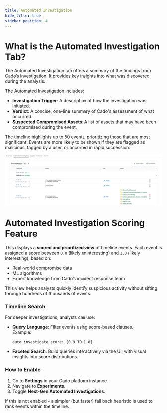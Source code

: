 ```yaml
---
title: Automated Investigation
hide_title: true
sidebar_position: 4
---
```


# What is the Automated Investigation Tab?

The Automated Investigation tab offers a summary of the findings from Cado’s investigation. It provides key insights into what was discovered during the analysis.

The Automated Investigation includes:
- **Investigation Trigger**: A description of how the investigation was initiated.
- **Verdict**: A concise, one-line summary of Cado's assessment of what occurred.
- **Suspected Compromised Assets**: A list of assets that may have been compromised during the event.

The timeline highlights up to 50 events, prioritizing those that are most significant. Events are more likely to be shown if they are flagged as malicious, tagged by a user, or occurred in rapid succession.

![Automated Investigation](/img/tutorial5.png)

# Automated Investigation Scoring Feature

This displays a **scored and prioritized view** of timeline events. Each event is assigned a score between `0.0` (likely uninteresting) and `1.0` (likely interesting), based on:

- Real-world compromise data
- ML algorithms
- Expert knowledge from Cado’s incident response team

This view helps analysts quickly identify suspicious activity without sifting through hundreds of thousands of events.

### Timeline Search

For deeper investigations, analysts can use:

- **Query Language**: Filter events using score-based clauses.  
  Example:
  ```text
  auto_investigate_score: [0.9 TO 1.0]
  ```
- **Faceted Search**: Build queries interactively via the UI, with visual insights into score distributions.

### How to Enable

1. Go to **Settings** in your Cado platform instance.
2. Navigate to **Experiments**.
3. Toggle **Next-Gen Automated Investigations**.

If this is not enabled - a simpler (but faster) fall back heuristic is used to rank events within tbe timeline.

